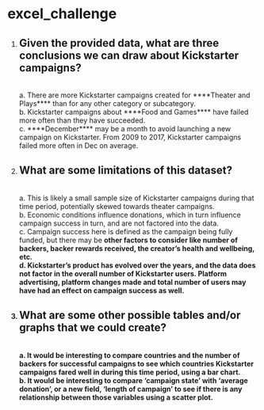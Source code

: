# excel_challenge

1.	<h2>Given the provided data, what are three conclusions we can draw about Kickstarter campaigns?</h2>
     <br>a. There are more Kickstarter campaigns created for ****Theater and Plays**** than for any other category or subcategory.
     <br>b. Kickstarter campaigns about ****Food and Games**** have failed more often than they have succeeded.
     <br>c. ****December**** may be a month to avoid launching a new campaign on Kickstarter. From 2009 to 2017, Kickstarter campaigns failed more often in Dec on average. 

2.	<h2>What are some limitations of this dataset?</h2>
     <br>a. This is likely a small sample size of Kickstarter campaigns during that time period, potentially skewed towards theater campaigns.
     <br>b. Economic conditions influence donations, which in turn influence campaign success in turn, and are not factored into the data.
     <br>c. Campaign success here is defined as the campaign being fully funded, but there may be <b>other factors to consider<b> like number of backers, backer rewards     received, the creator’s health and wellbeing, etc.
     <br>d. Kickstarter’s product has evolved over the years, and the data does not factor in the overall number of Kickstarter users. Platform advertising, platform changes made and total number of users may have had an effect on campaign success as well. 

3.	<h2>What are some other possible tables and/or graphs that we could create?</h2>
     <br>a. It would be interesting to compare countries and the number of backers for successful campaigns to see which countries Kickstarter campaigns fared well in during this time period, using a bar chart.
     <br>b. It would be interesting to compare ‘campaign state’ with ‘average donation’, or a new field, ‘length of campaign’ to see if there is any relationship between those variables using a scatter plot. 
